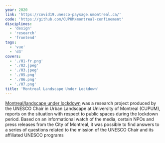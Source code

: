 ```yaml
---
year: 2020
link: 'https://covid19.unesco-paysage.umontreal.ca/'
code: 'https://github.com/CUPUM/montreal-confinement'
disciplines:
  - 'design'
  - 'research'
  - 'frontend'
tags:
  - 'vue'
  - 'd3'
covers:
  - './01-fr.png'
  - './02.jpeg'
  - './03.jpeg'
  - './05.png'
  - './06.png'
  - './07.png'
title: 'Montreal Landscape Under Lockdown'
---
```


[Montreal/landscape under lockdown]({url}) was a research project produced by the UNESCO Chair in Urban Landscape at University of Montreal (CUPUM), reports on the situation with respect to public spaces during the lockdown period. Based on an informational watch of the media, certain NPOs and press releases from the City of Montreal, it was possible to find answers to a series of questions related to the mission of the UNESCO Chair and its affiliated UNESCO programs
